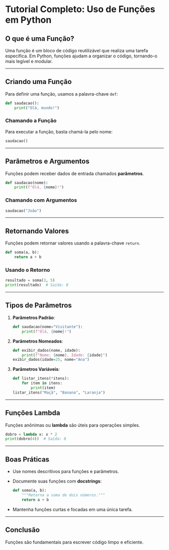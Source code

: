 # Tutorial Completo: Uso de Funções em Python

## O que é uma Função?
Uma função é um bloco de código reutilizável que realiza uma tarefa específica. Em Python, funções ajudam a organizar o código, tornando-o mais legível e modular.

---

## Criando uma Função
Para definir uma função, usamos a palavra-chave `def`:

```python
def saudacao():
    print("Olá, mundo!")
```

### Chamando a Função
Para executar a função, basta chamá-la pelo nome:

```python
saudacao()
```

---

## Parâmetros e Argumentos
Funções podem receber dados de entrada chamados **parâmetros**.

```python
def saudacao(nome):
    print(f"Olá, {nome}!")
```

### Chamando com Argumentos
```python
saudacao("João")
```

---

## Retornando Valores
Funções podem retornar valores usando a palavra-chave `return`.

```python
def soma(a, b):
    return a + b
```

### Usando o Retorno
```python
resultado = soma(3, 5)
print(resultado)  # Saída: 8
```

---

## Tipos de Parâmetros
1. **Parâmetros Padrão**:
   ```python
   def saudacao(nome="Visitante"):
       print(f"Olá, {nome}!")
   ```

2. **Parâmetros Nomeados**:
   ```python
   def exibir_dados(nome, idade):
       print(f"Nome: {nome}, Idade: {idade}")
   exibir_dados(idade=25, nome="Ana")
   ```

3. **Parâmetros Variáveis**:
   ```python
   def listar_itens(*itens):
       for item in itens:
           print(item)
   listar_itens("Maçã", "Banana", "Laranja")
   ```

---

## Funções Lambda
Funções anônimas ou **lambda** são úteis para operações simples.

```python
dobro = lambda x: x * 2
print(dobro(4))  # Saída: 8
```

---

## Boas Práticas
- Use nomes descritivos para funções e parâmetros.
- Documente suas funções com **docstrings**:
  ```python
  def soma(a, b):
      """Retorna a soma de dois números."""
      return a + b
  ```

- Mantenha funções curtas e focadas em uma única tarefa.

---

## Conclusão
Funções são fundamentais para escrever código limpo e eficiente.
